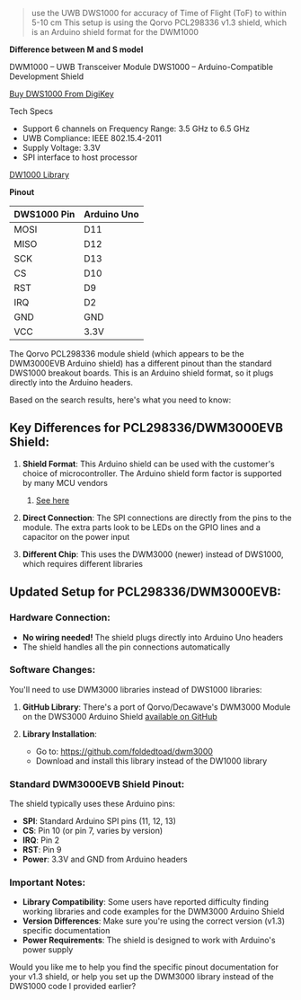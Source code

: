 > use the UWB DWS1000 for accuracy of Time of Flight (ToF) to within 5-10 cm
> This setup is using the Qorvo PCL298336 v1.3 shield, which is an Arduino shield format for the DWM1000

**Difference between M and S model**

DWM1000 – UWB Transceiver Module
DWS1000 – Arduino-Compatible Development Shield

[Buy DWS1000 From DigiKey](https://www.digikey.com/en/products/detail/qorvo/DWS1000/12088519)

Tech Specs
- Support 6 channels on Frequency Range: 3.5 GHz to 6.5 GHz
- UWB Compliance: IEEE 802.15.4-2011
- Supply Voltage: 3.3V
- SPI interface to host processor

[DW1000 Library](https://github.com/thotro/arduino-dw1000)

**Pinout**

| DWS1000 Pin |	Arduino Uno |
|---|---|
| MOSI | D11 |
| MISO | D12 |
| SCK | D13 |
| CS | D10 |
| RST | D9 |
| IRQ | D2 |
| GND | GND |
| VCC | 3.3V |


The Qorvo PCL298336 module shield (which appears to be the DWM3000EVB Arduino shield) has a different pinout than the standard DWS1000 breakout boards. This is an Arduino shield format, so it plugs directly into the Arduino headers.

Based on the search results, here's what you need to know:

## Key Differences for PCL298336/DWM3000EVB Shield:

1. **Shield Format**: This Arduino shield can be used with the customer's choice of microcontroller. The Arduino shield form factor is supported by many MCU vendors
   1. [See here](https://www.qorvo.com/products/p/DWM3000EVB)

2. **Direct Connection**: The SPI connections are directly from the pins to the module. The extra parts look to be LEDs on the GPIO lines and a capacitor on the power input

3. **Different Chip**: This uses the DWM3000 (newer) instead of DWS1000, which requires different libraries

## Updated Setup for PCL298336/DWM3000EVB:

### Hardware Connection:
- **No wiring needed!** The shield plugs directly into Arduino Uno headers
- The shield handles all the pin connections automatically

### Software Changes:
You'll need to use DWM3000 libraries instead of DWS1000 libraries:

1. **GitHub Library**: There's a port of Qorvo/Decawave's DWM3000 Module on the DWS3000 Arduino Shield [available on GitHub](https://github.com/foldedtoad/dwm3000)

2. **Library Installation**:
   - Go to: https://github.com/foldedtoad/dwm3000
   - Download and install this library instead of the DW1000 library

### Standard DWM3000EVB Shield Pinout:
The shield typically uses these Arduino pins:
- **SPI**: Standard Arduino SPI pins (11, 12, 13)
- **CS**: Pin 10 (or pin 7, varies by version)
- **IRQ**: Pin 2
- **RST**: Pin 9
- **Power**: 3.3V and GND from Arduino headers

### Important Notes:
- **Library Compatibility**: Some users have reported difficulty finding working libraries and code examples for the DWM3000 Arduino Shield
- **Version Differences**: Make sure you're using the correct version (v1.3) specific documentation
- **Power Requirements**: The shield is designed to work with Arduino's power supply

Would you like me to help you find the specific pinout documentation for your v1.3 shield, or help you set up the DWM3000 library instead of the DWS1000 code I provided earlier?